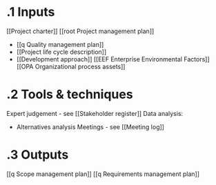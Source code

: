 # .1 Inputs
[[Project charter]]
[[root Project management plan]]
* [[q Quality management plan]]
* [[Project life cycle description]]
* [[Development approach]]
[[EEF Enterprise Environmental Factors]]
[[OPA Organizational process assets]]

# .2 Tools & techniques
Expert judgement - see [[Stakeholder register]]
Data analysis:
* Alternatives analysis
Meetings - see [[Meeting log]]

# .3 Outputs
[[q Scope management plan]]
[[q Requirements management plan]]
